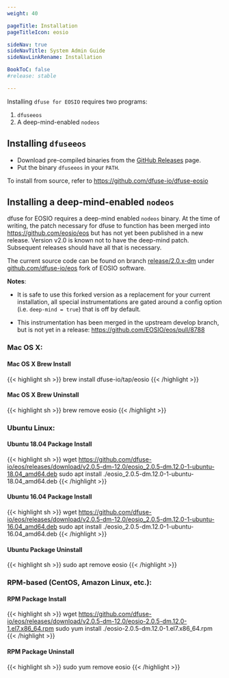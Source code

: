 ```yaml
---
weight: 40

pageTitle: Installation
pageTitleIcon: eosio

sideNav: true
sideNavTitle: System Admin Guide
sideNavLinkRename: Installation

BookToC: false
#release: stable

---
```


Installing `dfuse for EOSIO` requires two programs:

1. `dfuseeos`
2. A deep-mind-enabled `nodeos`


## Installing `dfuseeos`

* Download pre-compiled binaries from the [GitHub Releases](https://github.com/dfuse-io/dfuse-eosio/releases) page.
* Put the binary `dfuseeos` in your `PATH`.

To install from source, refer to https://github.com/dfuse-io/dfuse-eosio


## Installing a deep-mind-enabled `nodeos`

dfuse for EOSIO requires a deep-mind enabled `nodeos` binary. At the time of writing, the patch necessary for dfuse to function has been merged into https://github.com/eosio/eos but has not yet been published in a new release. Version v2.0 is known not to have the deep-mind patch. Subsequent releases should have all that is necessary.

The current source code can be found on branch [release/2.0.x-dm](https://github.com/dfuse-io/eos/tree/release/2.0.x-dm)
under [github.com/dfuse-io/eos](https://github.com/dfuse-io/eos) fork of EOSIO software.

**Notes**:

* It is safe to use this forked version as a replacement for your current installation, all
  special instrumentations are gated around a config option (i.e. `deep-mind = true`) that is off by
  default.

* This instrumentation has been merged in the upstream develop branch,
  but is not yet in a release: https://github.com/EOSIO/eos/pull/8788

### Mac OS X:

#### Mac OS X Brew Install

{{< highlight sh >}}
brew install dfuse-io/tap/eosio
{{< /highlight >}}

#### Mac OS X Brew Uninstall

{{< highlight sh >}}
brew remove eosio
{{< /highlight >}}

### Ubuntu Linux:

#### Ubuntu 18.04 Package Install

{{< highlight sh >}}
wget https://github.com/dfuse-io/eos/releases/download/v2.0.5-dm-12.0/eosio_2.0.5-dm.12.0-1-ubuntu-18.04_amd64.deb
sudo apt install ./eosio_2.0.5-dm.12.0-1-ubuntu-18.04_amd64.deb
{{< /highlight >}}

#### Ubuntu 16.04 Package Install

{{< highlight sh >}}
wget https://github.com/dfuse-io/eos/releases/download/v2.0.5-dm-12.0/eosio_2.0.5-dm.12.0-1-ubuntu-16.04_amd64.deb
sudo apt install ./eosio_2.0.5-dm.12.0-1-ubuntu-16.04_amd64.deb
{{< /highlight >}}

#### Ubuntu Package Uninstall

{{< highlight sh >}}
sudo apt remove eosio
{{< /highlight >}}

### RPM-based (CentOS, Amazon Linux, etc.):

#### RPM Package Install

{{< highlight sh >}}
wget https://github.com/dfuse-io/eos/releases/download/v2.0.5-dm-12.0/eosio-2.0.5-dm.12.0-1.el7.x86_64.rpm
sudo yum install ./eosio-2.0.5-dm.12.0-1.el7.x86_64.rpm
{{< /highlight >}}

#### RPM Package Uninstall

{{< highlight sh >}}
sudo yum remove eosio
{{< /highlight >}}
